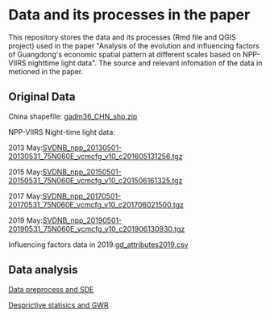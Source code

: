 #  Data and its processes in the paper

This repository stores the data and its processes (Rmd file and QGIS project) used in the paper "Analysis of the evolution and influencing factors of Guangdong's economic spatial pattern at different scales based on NPP-VIIRS nighttime light data". The source and relevant infomation of the data in metioned in the paper.

## Original Data

China shapefile: [gadm36_CHN_shp.zip](https://github.com/akiakutaji/Economic-spatial-pattern-in-Guangdong/blob/main/Original%20data/gadm36_CHN_shp.zip)



NPP-VIIRS Night-time light data:

2013 May:[SVDNB_npp_20130501-20130531_75N060E_vcmcfg_v10_c201605131256.tgz](https://1drv.ms/u/s!Agp6LcEKjnfQkR6cfzky3EvEUGki?e=wshgur)

2015 May:[SVDNB_npp_20150501-20150531_75N060E_vcmcfg_v10_c201506161325.tgz](https://1drv.ms/u/s!Agp6LcEKjnfQkR3p16jhPJZVQtcD?e=DO6oT3)

2017 May:[SVDNB_npp_20170501-20170531_75N060E_vcmcfg_v10_c201706021500.tgz](https://1drv.ms/u/s!Agp6LcEKjnfQkR9VeR99S7ZXbgFe?e=K8lpK0)

2019 May:[SVDNB_npp_20190501-20190531_75N060E_vcmcfg_v10_c201906130930.tgz](https://1drv.ms/u/s!Agp6LcEKjnfQkSCzEDlOnxsG_haf?e=EncQWI)

Influencing factors data in 2019:[gd_attributes2019.csv](https://github.com/akiakutaji/Economic-spatial-pattern-in-Guangdong/blob/main/Data%20preprocess%20and%20SDE%20(QGIS%20Project)/gd_attributes2019.csv)

## Data analysis

[Data preprocess and SDE](https://github.com/akiakutaji/Economic-spatial-pattern-in-Guangdong/tree/main/Data%20preprocess%20and%20SDE%20(QGIS%20Project))

[Desprictive statisics and GWR](https://github.com/akiakutaji/Economic-spatial-pattern-in-Guangdong/tree/main/Desprictive%20statisics%20and%20Regression(Rmd))
